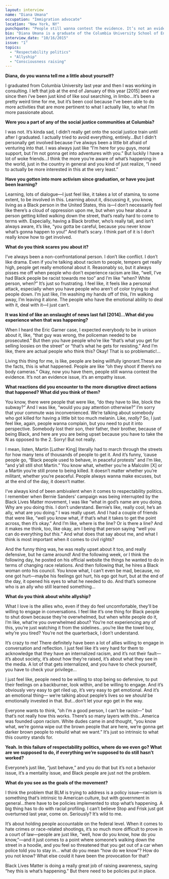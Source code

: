 ```yaml
---
layout: interview
name: "Diana Umana"
occupation: "Immigration advocate"
location: "New York, NY"
punchquote: "People still wanna contest the evidence. It’s not an evidence issue, it’s an empathy issue."
bio: "Diana Umana is a graduate of the Columbia University School of Engineering and Applied Sciences, where she studied Biomedical Engineering. She resides in Yonkers, NY and currently does work in immigrant advocacy."
interview_date: "10/16/2015"
issue: "1"
topics:
  - "Respectability politics"
  - "Allyship"
  - "Consciousness raising"
---
```

**Diana, do you wanna tell me a little about yourself?**

I graduated from Columbia University last year and then I was working in consulting. I left that job at the end of January of this year [2015] and ever since then i’ve been just kind of like soul searching, in limbo...It’s been a pretty weird time for me, but it’s been cool because I’ve been able to do more activities that are more pertinent to what I actually like, to what I’m more passionate about.

**Were you a part of any of the social justice communities at Columbia?**

I was not. It’s kinda sad, I didn’t really get onto the social justice train until after I graduated. I actually tried to avoid everything, entirely...But I didn’t personally get involved because I’ve always been a little bit afraid of venturing into that. I was always just like “I’m here for you guys, moral support, but I’m not gonna get into adventures with you.” But luckily I have a lot of woke friends...I think the more you’re aware of what’s happening in the world, just in the country in general and you kind of just realize, “I need to actually be more interested in this at the very least.”

**Have you gotten into more activism since graduation, or have you just been learning?**



Learning, lots of dialogue—I just feel like, it takes a lot of stamina, to some extent, to be involved in this. Learning about it, discussing it, you know, living as a Black person in the United States, this is—I don’t necessarily feel like there’s a cloud of oppression upon me, but when you hear about a person getting killed walking down the street, that’s really hard to come to terms with. Especially, having a Black brother, who’s really tall, and isn’t always aware, it’s like, “you gotta be careful, because you never know what’s gonna happen to you!” And that’s scary. I think part of it is I don’t really know how to get involved.

**What do you think scares you about it?**

I’ve always been a non-confrontational person. I don’t like conflict. I don’t like drama. Even if you’re talking about racism to people, tempers get really high, people get really emotional about it. Reasonably so, but it always pisses me off when people who don’t experience racism are like, “well, I’ve had Black people be racist towards me too” and I’m like “when? White person, when?” It’s just so frustrating. I feel like, it feels like a personal attack, especially when you have people who aren’t of color trying to shut people down. I’m just like, I’m washing  my hands off of this, I’m walking away, I’m leaving it alone. The people who have the emotional ability to deal with it, deal with it—I just can’t.

**It was kind of like an onslaught of news last fall [2014]...What did you experience when that was happening?**

When I heard the Eric Garner case, I expected everybody to be in unison about it, like, “that guy was wrong, the policeman needed to be prosecuted.” But then you have people who’re like “that’s what you get for selling loosies on the street” or “that’s what he gets for resisting.” And I’m like, there are actual people who think this? Okay! That is so problematic!...

Living this thing for me, is like, people are being willfully ignorant.These are the facts, this is what happened. People are like “oh they shoot if there’s no body cameras.” Okay, now you have them, people still wanna contest the evidence. It’s not an evidence issue, it’s an empathy issue.

**What reactions did you encounter to the more disruptive direct actions that happened? What did you think of them?**

You know, there were people that were like, “do they have to like, block the subway?” And I was like, “would you pay attention otherwise?” I’m sorry that your commute was inconvenienced. We’re talking about somebody who got killed for having a little bit too much melanin. Like, *really?* So, I just feel like, again, people wanna complain, but you need to put it into perspective. Somebody lost their son, their father, their brother, because of being Black, and here are you are being upset because you have to take the N as opposed to the 2. Sorry! But not really.

I mean, listen, Martin [Luther King] literally had to march through the streets for how many tens of thousands of people to get it. And it’s funny, ‘cause people go, “Black people used to behave, in peaceful protests” and I’m like, “and y’all still shot Martin.” You know what, whether you’re a Malcolm [X] or a Martin you’re still prone to being killed. It doesn’t matter whether you’re militant, whether you’re peaceful. People always wanna make excuses, but at the end of the day, it doesn’t matter.

I’ve always kind of been ambivalent when it comes to respectability politics. I remember when Bernie Sanders’ campaign was being interrupted by the Black Lives Matter movement, I was like “what in god’s name are you doing. Why are you doing this. I don’t understand. Bernie’s like, really cool, he’s an ally, what are you doing.” I was really upset. And I had a couple of friends that were like, “well you know what, if that’s what it takes to get the point across, then it’s okay.” And I’m like, where is the line? Or is there a line? And it makes me think, too, like okay, am I being that person saying “well you can do everything *but this.*” And what does that say about me, and what I think is most important when it comes to civil rights?  

And the funny thing was, he was really upset about it too, and really defensive, but he came around! And the following week, or I think the following day, he posted on his official website the things he wanted to do in terms of changing race relations. And then following that, he hires a Black woman onto his council. You know what, I can’t even be mad, because, no one got hurt—maybe his feelings got hurt, his ego got hurt, but at the end of the day, it opened his eyes to what he needed to do. And that’s someone who is an ally who still learned something…

**What do you think about white allyship?**

What I love is the allies who, even if they do feel uncomfortable, they’ll be willing to engage in conversations. I feel like it’s one thing for Black people to shut down because they’re overwhelmed, but when white people do it, I’m like, what’re you overwhelmed about? You’re not experiencing any of this, you’re just watching it from the sidelines...you’re like the towel boy, why’re you tired? You’re not the quarterback, I don’t understand.

It’s crazy to me! There definitely have been a lot of allies willing to engage in conversation and reflection. I just feel like it’s very hard for them to acknowledge that they have an internalized racism, and it’s not their fault—it’s about society, it’s about how they’re raised, it’s about what they see in the media. A lot of that gets internalized, and you have to check yourself, you have to check your privilege…

I just feel like, people need to be willing to stop being so defensive, to put their feelings on a backburner, look within, and be willing to engage. And it’s obviously very easy to get riled up, it’s very easy to get emotional. And it’s an emotional thing— we’re talking about people’s lives so we *should* be emotionally invested in that. But…don’t let your ego get in the way.

Everyone wants to think, “oh I’m a good person, I can’t be racist—” but that’s not really how this works. There’s so many layers with this...America was founded upon racism. White dudes came in and thought, “you know what, we’re gonna wipe out the brown people that are here, we’re gonna get darker brown people to rebuild what we want.” It’s just so intrinsic to what this country stands for.

**Yeah. In this failure of respectability politics, where do we even go? What are we supposed to do, if everything we’re supposed to do still hasn’t worked?**

Everyone’s just like, “just behave,” and you do that but it’s not a behavior issue, it’s a mentality issue, and Black people are just not the problem.

**What do you see as the goals of the movement?**

I think the problem that BLM is trying to address is a policy issue—racism is something that’s intrinsic to American culture, but with government in general…there have to be policies implemented to stop what’s happening. A big thing has to do with racial profiling. I can’t believe Stop and Frisk just got overturned last year, come on. Seriously? It’s wild to me.

It’s about holding people accountable on the federal level. When it comes to hate crimes or race-related shootings, it’s so much more difficult to prove in a court of law—people are just like, “well, how do you know, how do you know,”—and it just comes to a point where someone’s walking down the street in a hoodie, and you feel so threatened that you get out of a car when police told you to stay in… what do you mean “how do we know”? How do you not know? What else could it have been the provocation for that?

Black Lives Matter is doing a really great job of raising awareness, saying “hey this is what’s happening.” But there need to be policies put in place.
